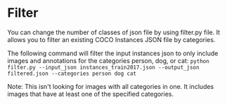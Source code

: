 
# Filter

You can change the number of classes of json file by using filter.py file. It allows you to filter an existing COCO Instances JSON file by categories.

The following command will filter the input instances json to only include images and annotations for the categories person, dog, or cat:
```python filter.py --input_json instances_train2017.json --output_json filtered.json --categories person dog cat```

Note: This isn't looking for images with all categories in one. It includes images that have at least one of the specified categories.
